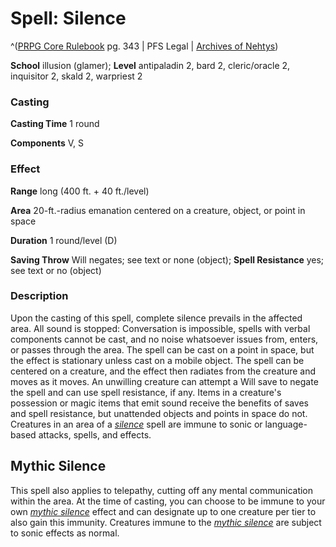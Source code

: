 # Spell: Silence

^([PRPG Core Rulebook][ss-silence] pg. 343 | PFS Legal | [Archives of Nehtys][sn-silence])

**School** illusion (glamer); **Level** antipaladin 2, bard 2, cleric/oracle 2, inquisitor 2, skald 2, warpriest 2

### Casting

**Casting Time** 1 round  

**Components** V, S

### Effect

**Range** long (400 ft. + 40 ft./level)  

**Area** 20-ft.-radius emanation centered on a creature, object, or point in space  

**Duration** 1 round/level (D)  

**Saving Throw** Will negates; see text or none (object); **Spell Resistance** yes; see text or no (object)

### Description

Upon the casting of this spell, complete silence prevails in the affected area. All sound is stopped: Conversation is impossible, spells with verbal components cannot be cast, and no noise whatsoever issues from, enters, or passes through the area. The spell can be cast on a point in space, but the effect is stationary unless cast on a mobile object. The spell can be centered on a creature, and the effect then radiates from the creature and moves as it moves. An unwilling creature can attempt a Will save to negate the spell and can use spell resistance, if any. Items in a creature's possession or magic items that emit sound receive the benefits of saves and spell resistance, but unattended objects and points in space do not. Creatures in an area of a _[silence]_ spell are immune to sonic or language-based attacks, spells, and effects.

## Mythic Silence

This spell also applies to telepathy, cutting off any mental communication within the area. At the time of casting, you can choose to be immune to your own _[mythic silence]_ effect and can designate up to one creature per tier to also gain this immunity. Creatures immune to the _[mythic silence]_ are subject to sonic effects as normal.

[ss-silence]: http://paizo.com/pathfinderRPG/v57
[sn-silence]: http://www.archivesofnethys.com/SpellDisplay.aspx?ItemName=Silence
[silence]: http://www.archivesofnethys.com/SpellDisplay.aspx?ItemName=silence
[mythic silence]: http://www.archivesofnethys.com/SpellDisplay.aspx?ItemName=mythic%20silence